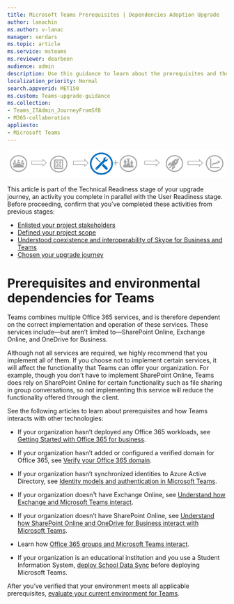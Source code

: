 ```yaml
---
title: Microsoft Teams Prerequisites | Dependencies Adoption Upgrade 
author: lanachin
ms.author: v-lanac
manager: serdars
ms.topic: article
ms.service: msteams
ms.reviewer: dearbeen
audience: admin
description: Use this guidance to learn about the prerequisites and the environmental dependencies to deploy Teams in your organization 
localization_priority: Normal
search.appverid: MET150
ms.custom: Teams-upgrade-guidance
ms.collection: 
- Teams_ITAdmin_JourneyFromSfB
- M365-collaboration
appliesto:
- Microsoft Teams
---
```


![Upgrade journey diagram, emphasizing the Technical Readiness stage](media/upgrade-banner-tech-readiness.png "Stages of the upgrade journey, with emphasis on the Technical Readiness stage")

This article is part of the Technical Readiness stage of your upgrade journey, an activity you complete in parallel with the User Readiness stage. Before proceeding, confirm that you’ve completed these activities from previous stages:

- [Enlisted your project stakeholders](upgrade-enlist-stakeholders.md)
- [Defined your project scope](https://aka.ms/SkypetoTeams-Scope)
- [Understood coexistence and interoperability of Skype for Business and Teams](https://aka.ms/SkypeToTeams-Coexist)
- [Chosen your upgrade journey](upgrade-and-coexistence-of-skypeforbusiness-and-teams.md)

# Prerequisites and environmental dependencies for Teams

Teams combines multiple Office 365 services, and is therefore dependent on the correct implementation and operation of these services. These services include—but aren’t limited to—SharePoint Online, Exchange Online, and OneDrive for Business.

Although not all services are required, we highly recommend that you implement all of them. If you choose not to implement certain services, it will affect the functionality that Teams can offer your organization. For example, though you don’t have to implement SharePoint Online, Teams does rely on SharePoint Online for certain functionality such as file sharing in group conversations, so not implementing this service will reduce the functionality offered through the client.

See the following articles to learn about prerequisites and how Teams interacts with other technologies:

- If your organization hasn’t deployed any Office 365 workloads, see [Getting Started with Office 365 for business](https://support.office.com/article/Get-started-with-Office-365-for-Business-d6466f0d-5d13-464a-adcb-00906ae87029).

- If your organization hasn’t added or configured a verified domain for Office 365, see [Verify your Office 365 domain](https://support.office.com/article/Verify-your-Office-365-domain-to-prove-ownership-nonprofit-or-education-status-or-to-activate-Yammer-87d1844e-aa47-4dc0-a61b-1b773fd4e590).

- If your organization hasn’t synchronized identities to Azure Active Directory, see [Identity models and authentication in Microsoft Teams](identify-models-authentication.md).

- If your organization doesn¹t have Exchange Online, see [Understand how Exchange and Microsoft Teams interact](Exchange-Teams-interact.md).

- If your organization doesn’t have SharePoint Online, see [Understand how SharePoint Online and OneDrive for Business interact with Microsoft Teams](SharePoint-OneDrive-interact.md).

- Learn how [Office 365 groups and Microsoft Teams interact](Office-365-groups.md).

- If your organization is an educational institution and you use a Student Information System, [deploy School Data Sync](https://docs.microsoft.com/schooldatasync) before deploying Microsoft Teams.

After you’ve verified that your environment meets all applicable prerequisites, [evaluate your current environment for Teams](upgrade-plan-journey-evaluate-environment.md).
